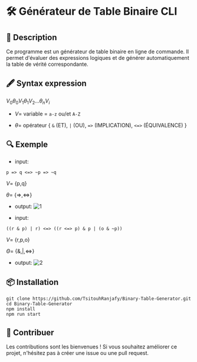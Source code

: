 
# 🛠️ Générateur de Table Binaire CLI

## 📜 Description

Ce programme est un générateur de table binaire en ligne de commande. Il permet d'évaluer des expressions logiques et de générer automatiquement la table de vérité correspondante.

## 🖋️ Syntax expression

$V_0 \theta_0 V_1 \theta_1 V_2 ... \theta_n V_i$

  - $V=$ variable = `a-z` ou/et `A-Z`

  - $\theta=$ opérateur  { `&` (ET), `|` (OU), `=>` (IMPLICATION), `<=>` (ÉQUIVALENCE) }

 
## 🔍 Exemple


  - input:
  ```shell
  p => q <=> ~p => ~q
  ```
  $V=$ {p,q}

  $\theta=$ {=>,<=>}
  - output:
![1](https://github.com/user-attachments/assets/f42fd679-3a7c-499b-bb39-7d6d05d95754)

  

  - input:
  ```shell
  ((r & p) | r) <=> ((r <=> p) & p | (o & ~p))
  ```
  $V=$ {r,p,o}

  $\Theta=$ {&,|,<=>}

  - output:
  ![2](https://github.com/user-attachments/assets/1b2046bb-d68b-4b26-9a97-c226f18a98f4)



## 📦 Installation

```shell
git clone https://github.com/TsitouhRanjafy/Binary-Table-Generator.git
cd Binary-Table-Generator
npm install
npm run start 
```

## 🤝 Contribuer

Les contributions sont les bienvenues ! Si vous souhaitez améliorer ce projet, n'hésitez pas à créer une issue ou une pull request.






  
  
